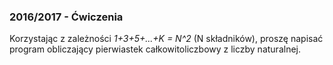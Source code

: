### 2016/2017 - Ćwiczenia

Korzystając z zależności *1+3+5+...+K = N^2* (N składników), proszę napisać program obliczający pierwiastek całkowitoliczbowy z liczby naturalnej.
